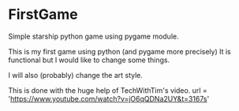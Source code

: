 # FirstGame
Simple starship python game using pygame module.

This is my first game using python (and pygame more precisely)
It is functional but I would like to change some things.

I will also (probably) change the art style.

This is done with the huge help of TechWithTim's video.
url = 'https://www.youtube.com/watch?v=jO6qQDNa2UY&t=3167s'
